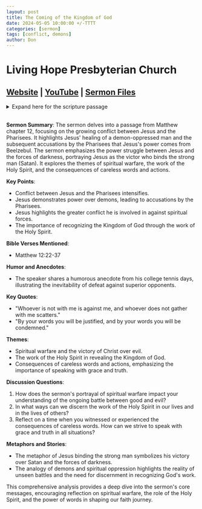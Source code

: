 ```yaml
---
layout: post
title: The Coming of the Kingdom of God
date: 2024-05-05 10:00:00 +/-TTTT
categories: [sermon]
tags: [conflict, demons]
author: Don
---
```

# Living Hope Presbyterian Church 

## [Website](https://www.livinghopepresbyterian.org/) | [YouTube](https://www.youtube.com/@LivingHopePresbyterianChurch) | [Sermon Files](https://github.com/jobian-ai/LHP-Sermons/tree/f541cdd7fade61b0d743fa669909c2fa05a46ba1/sermons/24-05-05)

<details closed>
  <summary>Expand here for the scripture passage</summary>
<br/><br/><b>Matthew 12</b>
<br/><br/><i>
Matthew 12: 
22 Then a demon-oppressed man who was blind and mute was brought to him, and he healed him, so that the man spoke and saw. 23 And all the people were amazed, and said, “Can this be the Son of David?” 24 But when the Pharisees heard it, they said, “It is only by Beelzebul, the prince of demons, that this man casts out demons.” 25 Knowing their thoughts, he said to them, “Every kingdom divided against itself is laid waste, and no city or house divided against itself will stand. 26 And if Satan casts out Satan, he is divided against himself. How then will his kingdom stand? 27 And if I cast out demons by Beelzebul, by whom do your sons cast them out? Therefore they will be your judges. 28 But if it is by the Spirit of God that I cast out demons, then the kingdom of God has come upon you. 29 Or how can someone enter a strong man’s house and plunder his goods, unless he first binds the strong man? Then indeed he may plunder his house. 30 Whoever is not with me is against me, and whoever does not gather with me scatters. 31 Therefore I tell you, every sin and blasphemy will be forgiven people, but the blasphemy against the Spirit will not be forgiven. 32 And whoever speaks a word against the Son of Man will be forgiven, but whoever speaks against the Holy Spirit will not be forgiven, either in this age or in the age to come.<br/><br/>
33 “Either make the tree good and its fruit good, or make the tree bad and its fruit bad, for the tree is known by its fruit. 34 You brood of vipers! How can you speak good, when you are evil? For out of the abundance of the heart the mouth speaks. 35 The good person out of his good treasure brings forth good, and the evil person out of his evil treasure brings forth evil. 36 I tell you, on the day of judgment people will give account for every careless word they speak, 37 for by your words you will be justified, and by your words you will be condemned.”
<br/><br/></i>
ESV: The Holy Bible, English Standard Version ©2011 Crossway Bibles, a division of Good News Publishers.  All rights reserved.
<br/><br/>
</details>
<br/>

**Sermon Summary**:
The sermon delves into a passage from Matthew chapter 12, focusing on the growing conflict between Jesus and the Pharisees. It highlights Jesus' healing of a demon-oppressed man and the subsequent accusations by the Pharisees that Jesus's power comes from Beelzebul. The sermon emphasizes the power struggle between Jesus and the forces of darkness, portraying Jesus as the victor who binds the strong man (Satan). It explores the themes of spiritual warfare, the work of the Holy Spirit, and the consequences of careless words and actions.

**Key Points**:
- Conflict between Jesus and the Pharisees intensifies.
- Jesus demonstrates power over demons, leading to accusations by the Pharisees.
- Jesus highlights the greater conflict he is involved in against spiritual forces.
- The importance of recognizing the Kingdom of God through the work of the Holy Spirit.

**Bible Verses Mentioned**:
- Matthew 12:22-37

**Humor and Anecdotes**:
- The speaker shares a humorous anecdote from his college tennis days, illustrating the inevitability of defeat against superior opponents.

**Key Quotes**:
- "Whoever is not with me is against me, and whoever does not gather with me scatters."
- "By your words you will be justified, and by your words you will be condemned."

**Themes**:
- Spiritual warfare and the victory of Christ over evil.
- The work of the Holy Spirit in revealing the Kingdom of God.
- Consequences of careless words and actions, emphasizing the importance of speaking with grace and truth.

**Discussion Questions**:
1. How does the sermon's portrayal of spiritual warfare impact your understanding of the ongoing battle between good and evil?
2. In what ways can we discern the work of the Holy Spirit in our lives and in the lives of others?
3. Reflect on a time when you witnessed or experienced the consequences of careless words. How can we strive to speak with grace and truth in all situations?

**Metaphors and Stories**:
- The metaphor of Jesus binding the strong man symbolizes his victory over Satan and the forces of darkness.
- The analogy of demons and spiritual oppression highlights the reality of unseen battles and the need for discernment in recognizing God's work.

This comprehensive analysis provides a deep dive into the sermon's core messages, encouraging reflection on spiritual warfare, the role of the Holy Spirit, and the power of words in shaping our faith journey.
